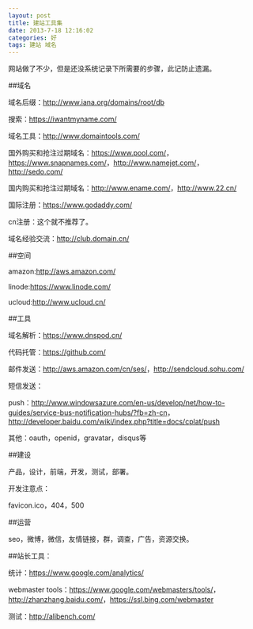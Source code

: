 ```yaml
---
layout: post
title: 建站工具集
date: 2013-7-18 12:16:02
categories: 好
tags: 建站 域名
---
```


网站做了不少，但是还没系统记录下所需要的步骤，此记防止遗漏。

##域名

域名后缀：<http://www.iana.org/domains/root/db>

搜索：<https://iwantmyname.com/>

域名工具：<http://www.domaintools.com/>

国外购买和抢注过期域名：<https://www.pool.com/>，<https://www.snapnames.com/>，<http://www.namejet.com/>，<http://sedo.com/>

国内购买和抢注过期域名：<http://www.ename.com/>，<http://www.22.cn/>

国际注册：<https://www.godaddy.com/>

cn注册：这个就不推荐了。

域名经验交流：<http://club.domain.cn/>

##空间

amazon:<http://aws.amazon.com/>

linode:<https://www.linode.com/>

ucloud:<http://www.ucloud.cn/>


##工具

域名解析：<https://www.dnspod.cn/>

代码托管：<https://github.com/>

邮件发送：<http://aws.amazon.com/cn/ses/>，<http://sendcloud.sohu.com/>

短信发送：

push：<http://www.windowsazure.com/en-us/develop/net/how-to-guides/service-bus-notification-hubs/?fb=zh-cn>，<http://developer.baidu.com/wiki/index.php?title=docs/cplat/push>

其他：oauth，openid，gravatar，disqus等

##建设

产品，设计，前端，开发，测试，部署。

开发注意点：

favicon.ico，404，500

##运营

seo，微博，微信，友情链接，群，调查，广告，资源交换。

##站长工具：

统计：<https://www.google.com/analytics/>

webmaster tools：<https://www.google.com/webmasters/tools/>，<http://zhanzhang.baidu.com/>，<https://ssl.bing.com/webmaster>

测试：<http://alibench.com/>
